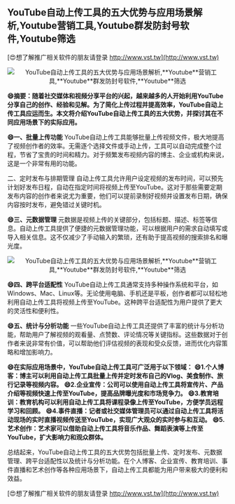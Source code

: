 ## **YouTube自动上传工具的五大优势与应用场景解析,**Youtube**营销工具,**Youtube**群发防封号软件,**Youtube**筛选**

[😍想了解推广相关软件的朋友请登录 http://www.vst.tw](http://www.vst.tw)

 <center><img src="https://vst.tw/MP4/tuiguang/png/2.png" alt="YouTube自动上传工具的五大优势与应用场景解析,**Youtube**营销工具,**Youtube**群发防封号软件,**Youtube**筛选"></center>

**😄摘要：随着社交媒体和视频分享平台的兴起，越来越多的人开始利用YouTube分享自己的创作、经验和见解。为了简化上传过程并提高效率，YouTube自动上传工具应运而生。本文将介绍YouTube自动上传工具的五大优势，并探讨其在不同应用场景下的实际应用。**

**😄一、批量上传功能**
YouTube自动上传工具能够批量上传视频文件，极大地提高了视频创作者的效率。无需逐个选择文件或手动上传，工具可以自动完成整个过程，节省了宝贵的时间和精力。对于频繁发布视频内容的博主、企业或机构来说，这是一个非常有用的功能。

二、定时发布与排期管理
自动上传工具允许用户设定视频的发布时间，可以预先计划好发布日程，自动在指定时间将视频上传至YouTube。这对于那些需要定期发布内容的创作者来说尤为重要，他们可以提前录制好视频并设置发布日期，确保内容按时发布，避免错过关键时机。

**😄三、元数据管理**
元数据是视频上传的关键部分，包括标题、描述、标签等信息。自动上传工具提供了便捷的元数据管理功能，可以根据用户的需求自动填写或导入相关信息。这不仅减少了手动输入的繁琐，还有助于提高视频的搜索排名和曝光度。

 <center><img src="https://vst.tw/MP4/tuiguang/png/6.png" alt="YouTube自动上传工具的五大优势与应用场景解析,**Youtube**营销工具,**Youtube**群发防封号软件,**Youtube**筛选"></center>

**😄四、跨平台适配性**
YouTube自动上传工具通常支持多种操作系统和平台，如Windows、Mac、Linux等。无论使用电脑、手机还是平板，创作者都可以轻松地利用自动上传工具将视频上传至YouTube。这种跨平台适配性为用户提供了更大的灵活性和便利性。

**😄五、统计与分析功能**
一些YouTube自动上传工具还提供了丰富的统计与分析功能，帮助用户了解视频的观看量、点赞数、评论情况等关键指标。这些数据对于创作者来说非常有价值，可以帮助他们评估视频的表现和受众反馈，进而优化内容策略和增加影响力。

**😄在实际应用场景中，YouTube自动上传工具可广泛用于以下领域：**
**😄1.个人博客：博主可以利用自动上传工具批量上传并定时发布自己的Vlog、美食制作、旅行记录等视频内容。**
**😄2.企业宣传：公司可以使用自动上传工具将宣传片、产品介绍等视频快速上传至YouTube，提高品牌曝光度和市场竞争力。**
**😄3.教育培训：教育机构可以利用自动上传工具将课程录像上传至YouTube，方便学员远程学习和回顾。**
**😄4.事件直播：记者或社交媒体管理员可以通过自动上传工具将活动现场的实时直播视频传送至YouTube，实现广大观众的实时参与和互动。**
**😄5.艺术创作：艺术家可以借助自动上传工具将音乐作品、舞蹈表演等上传至YouTube，扩大影响力和观众群体。**

总结起来，YouTube自动上传工具的五大优势包括批量上传、定时发布、元数据管理、跨平台适配性以及统计与分析功能。在个人博客、企业宣传、教育培训、事件直播和艺术创作等各种应用场景下，自动上传工具都能为用户带来极大的便利和效益。

[😍想了解推广相关软件的朋友请登录 http://www.vst.tw](http://www.vst.tw)



